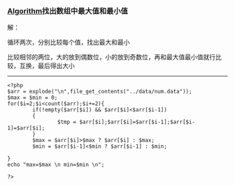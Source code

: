 ### [Algorithm](../)找出数组中最大值和最小值
解：

循环两次，分别比较每个值，找出最大和最小

比较相邻的两位，大的放到偶数位，小的放到奇数位，再和最大值最小值就行比较，互换，最后得出大小

***

```
<?php
$arr = explode("\n",file_get_contents("../data/num.data"));
$max = $min = 0;
for($i=2;$i<count($arr);$i+=2){
        if(!empty($arr[$i]) && $arr[$i]<$arr[$i-1])
        {
                $tmp = $arr[$i];$arr[$i]=$arr[$i-1];$arr[$i-1]=$arr[$i];
        }
        $max = $arr[$i]>$max ? $arr[$i] : $max;
        $min = $arr[$i-1]<$min ? $arr[$i-1] : $min;

}
echo "max=$max \n min=$min \n";

?>
```
